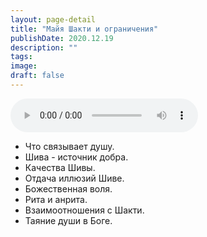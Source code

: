 ```yaml
---
layout: page-detail
title: "Майя Шакти и ограничения"
publishDate: 2020.12.19
description: ""
tags:
image:
draft: false
---
```


<audio title="2020.12.19 - Майя Шакти и ограничения.mp3" src="https://filer-api.advayta.org/v1.0/public/files/74632" controls=""></audio>

* Что связывает душу.
* Шива - источник добра.
* Качества Шивы.
* Отдача иллюзий Шиве.
* Божественная воля.
* Рита и анрита.
* Взаимоотношения с Шакти.
* Таяние души в Боге.

  
